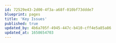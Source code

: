 ```yaml
---
id: 72529e43-2d00-4f3a-a68f-010bf73ddde7
blueprint: pages
title: 'Key Issues'
published: true
updated_by: 4b6a705f-4945-447c-b410-cff4e5a85a86
updated_at: 1658654703
---
```

